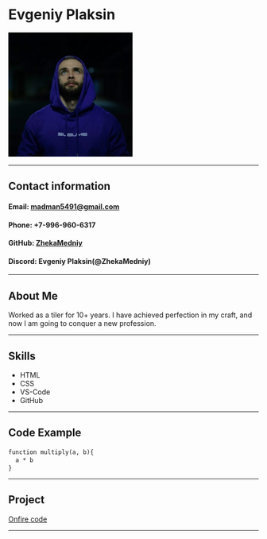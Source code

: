 
# Evgeniy Plaksin

![photo](img/IMG_2657.JPG)

*********

## Contact information

#### Email: madman5491@gmail.com 
#### Phone: +7-996-960-6317 
#### GitHub: [ZhekaMedniy](https://github.com/ZhekaMedniy) 
#### Discord: Evgeniy Plaksin(@ZhekaMedniy)
*********


## About Me

Worked as a tiler for 10+ years. I have achieved perfection in my craft, and now I am going to conquer a new profession.

*********


## Skills

* HTML
* CSS
* VS-Code
* GitHub

*********


## Code Example

```
function multiply(a, b){
  a * b
}
```

*********


## Project

[Onfire code](https://github.com/ZhekaMedniy/Onfire_code)

*********